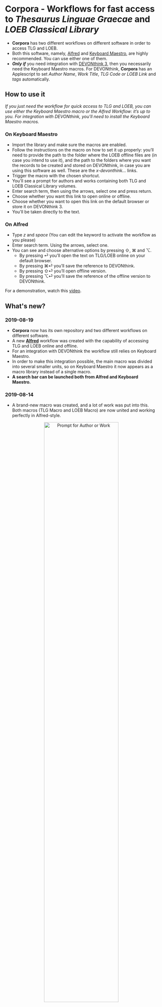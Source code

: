 # Corpora - Workflows for fast access to _Thesaurus Linguae Graecae_ and _LOEB Classical Library_  

- **Corpora** has two different workflows on different software in order to access TLG and LOEB.  
- Both this software, namely, [Alfred](https://www.alfredapp.com) and [Keyboard Maestro](https://www.keyboardmaestro.com), are highly recommended. You can use either one of them.  
- _**Only if**_ you need integration with [DEVONthink 3](https://www.devontechnologies.com/apps/devonthink), then you necessarily need the Keyboard Maestro macros. For DEVONthink, **Corpora** has an Applescript to set _Author Name_, _Work Title_, _TLG Code or LOEB Link_ and _tags_ automatically.  

## How to use it

*If you just need the workflow for quick access to TLG and LOEB, you can use either the Keyboard Maestro macro or the Alfred Workflow: it’s up to you.*
*For integration with DEVONthink, you’ll need to install the Keyboard Maestro macros.*

### On Keyboard Maestro
* Import the library and make sure the macros are enabled.
* Follow the instructions on the macro on how to set it up properly: you’ll need to provide the path to the folder where the LOEB offline files are (in case you intend to use it), and the path to the folders where you want the records to be created and stored on DEVONthink, in case you are using this software as well. These are the *x-devonthink...* links.
* Trigger the macro with the chosen shortcut.
* You'll see a prompt for authors and works containing both TLG and LOEB Classical Library volumes. 
* Enter search term, then using the arrows, select one and press return.
* Choose whether you want this link to open online or offline.
* Choose whether you want to open this link on the default browser or store it on DEVONthink 3.
* You'll be taken directly to the text.

### On Alfred
* Type _z_ and _space_ (You can edit the keyword to activate the workflow as you please)
* Enter search term. Using the arrows, select one.
* You can see and choose alternative options by pressing ⇧, ⌘ and ⌥.
	* By pressing ⏎ you’ll open the text on TLG/LOEB online on your default browser.
	* By pressing ⌘⏎ you’ll save the reference to DEVONthink.
	* By pressing ⇧⏎ you’ll open offline version.
	* By pressing ⌥⏎ you’ll save the reference of the offline version to DEVONthink.

For a demonstration, watch this [video](https://youtu.be/90hw0ER2bBQ).

## What's new?

### 2019-08-19
* **Corpora** now has its own repository and two different workflows on different software.
* A new [**Alfred**](https://www.alfredapp.com) workflow was created with the capability of accessing TLG and LOEB online and offline.
* For an integration with DEVONthink the workflow still relies on Keyboard Maestro.
* In order to make this integration possible, the main macro was divided into several smaller units, so on Keyboard Maestro it now appears as a macro library instead of a single macro.
* **A search bar can be launched both from Alfred and Keyboard Maestro.**

### 2019-08-14 

* A brand-new macro was created, and a lot of work was put into this. Both macros (TLG Macro and LOEB Macro) are now united and working perfectly in Alfred-style.

<p align="center">  
<img src="https://www.dropbox.com/s/1c0swjm6qolp2f9/corpora.png?dl=0" alt="Prompt for Author or Work" width="70%" height="70%">
 </p>  

* Dependencies on third party plug-ins were eliminated!

* DT3: Author and work names, TLG code and tags are set automatically via Applescript. This relies on a new Keyboard Maestro 9.0 feature for JSON dictionaries.


> The macro use data collected by @fractaledmind ([Stephen Margheim](https://github.com/fractaledmind/Classical-Studies-Resources)) in JSON format, with modifications.
